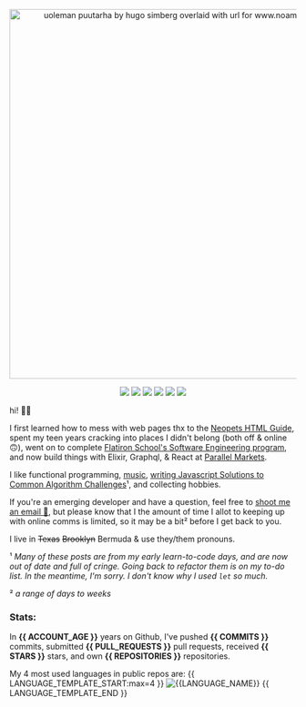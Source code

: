 
<p align="center">
  <a href="https://www.noamsauerutley.com/"><img width="650" alt="uoleman puutarha by hugo simberg overlaid with url for www.noamsauerutley.com" src="https://user-images.githubusercontent.com/17517253/114214423-aa585280-993a-11eb-985a-48c86a9d9dd0.png"></a>
  <p align="center">
    <img src="https://img.shields.io/badge/Elixir-informational?style=flat&logo=elixir&logoColor=9ba4b4&color=31363e" />
    <img src="https://img.shields.io/badge/Ruby-informational?style=flat&logo=ruby&logoColor=9ba4b4&color=31363e" />
    <img src="https://img.shields.io/badge/Golang-informational?style=flat&logo=go&logoColor=9ba4b4&color=31363e" />
    <img src="https://img.shields.io/badge/Graphql-informational?style=flat&logo=graphql&logoColor=9ba4b4&color=31363e" />
    <img src="https://img.shields.io/badge/Javascript-informational?style=flat&logo=javascript&logoColor=9ba4b4&color=31363e" />
    <img src="https://img.shields.io/badge/React-informational?style=flat&logo=react&logoColor=9ba4b4&color=31363e" />
  </p>
  
hi! 👋🏻

I first learned how to mess with web pages thx to the <a href="http://www.neopets.com/help/html1.phtml">Neopets HTML Guide</a>, spent my teen years cracking into places I didn't belong (both off & online 🙃), went on to complete <a href="https://flatironschool.com/career-courses/coding-bootcamp">Flatiron School's Software Engineering program</a>, and now build things with Elixir, Graphql, & React at <a href="https://parallelmarkets.com/">Parallel Markets</a>.

I like functional programming, <a href="https://open.spotify.com/playlist/1XgmNeGsnKVn30A40PMC4b?si=YgULR1QiRkGgriIf6z7JwQ">music</a>, [writing Javascript Solutions to Common Algorithm Challenges](https://medium.com/@noamsauerutley)¹, and collecting hobbies.

If you're an emerging developer and have a question, feel free to <a href="mailto:noamsauerutley@gmail.com">shoot me an email 📧</a>, but please know that I the amount of time I allot to keeping up with online comms is limited, so it may be a bit² before I get back to you.

I live in ~~Texas~~ ~~Brooklyn~~ Bermuda & use they/them pronouns.

¹ _Many of these posts are from my early learn-to-code days, and are now out of date and full of cringe. Going back to refactor them is on my to-do list. In the meantime, I'm sorry. I don't know why I used `let` so much._

² _a range of days to weeks_
</p>

### Stats:

In **{{ ACCOUNT_AGE }}** years on Github, I've pushed **{{ COMMITS }}** commits, submitted **{{ PULL_REQUESTS }}** pull requests, received **{{ STARS }}** stars, and own **{{ REPOSITORIES }}** repositories.

My 4 most used languages in public repos are:
{{ LANGUAGE_TEMPLATE_START:max=4 }}
![{{LANGUAGE_NAME}}](https://img.shields.io/static/v1?style=flat-square&label=%E2%A0%80&color=555&labelColor={{LANGUAGE_COLOR:uri}}&message={{LANGUAGE_NAME:uri}}%EF%B8%B1{{LANGUAGE_PERCENT:uri}}%25)
{{ LANGUAGE_TEMPLATE_END }}
